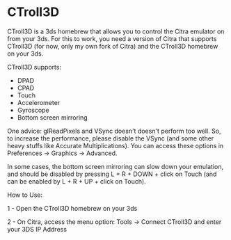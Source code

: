 # CTroll3D

CTroll3D is a 3ds homebrew that allows you to control the Citra emulator on from your 3ds.
For this to work, you need a version of Citra that supports CTroll3D (for now, only my own fork of Citra) and the CTroll3D homebrew on your 3ds.

CTroll3D supports:

- DPAD
- CPAD
- Touch
- Accelerometer
- Gyroscope
- Bottom screen mirroring

One advice: glReadPixels and VSync doesn't doesn't perform too well. So, to increase  the performance, please disable the VSync (and some other heavy stuffs like Accurate Multiplications). You can access these options in Preferences -> Graphics -> Advanced.

In some cases, the bottom screen mirroring can slow down your emulation, and should be disabled by pressing L + R + DOWN + click on Touch (and can be enabled by L + R + UP + click on Touch).

How to Use:

1 - Open the CTroll3D homebrew on your 3ds

2 - On Citra, access the menu option: Tools -> Connect CTroll3D and enter your 3DS IP Address 
